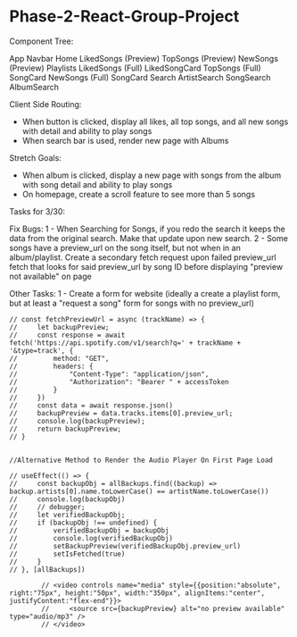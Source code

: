 # Phase-2-React-Group-Project

Component Tree:

App
    Navbar
    Home
        LikedSongs (Preview)
        TopSongs (Preview)
        NewSongs (Preview)
    Playlists
        LikedSongs (Full)
            LikedSongCard
        TopSongs (Full)
            SongCard
        NewSongs (Full)
            SongCard
    Search
        ArtistSearch
        SongSearch
        AlbumSearch

Client Side Routing: 
- When button is clicked, display all likes, all top songs, and all new songs with detail and ability to play songs
- When search bar is used, render new page with Albums

Stretch Goals:
- When album is clicked, display a new page with songs from the album with song detail and ability to play songs
- On homepage, create a scroll feature to see more than 5 songs

Tasks for 3/30:

Fix Bugs:
    1 - When Searching for Songs, if you redo the search it keeps the data from the original search.  Make that update upon new search.
    2 - Some songs have a preview_url on the song itself, but not when in an album/playlist.  Create a secondary fetch request upon failed preview_url fetch that looks for said preview_url by song ID before displaying "preview not available" on page

Other Tasks:
    1 - Create a form for website (ideally a create a playlist form, but at least a "request a song" form for songs with no preview_url)


    // const fetchPreviewUrl = async (trackName) => {
    //     let backupPreview;
    //     const response = await fetch('https://api.spotify.com/v1/search?q=' + trackName + '&type=track', {
    //         method: "GET",
    //         headers: {
    //             "Content-Type": "application/json",
    //             "Authorization": "Bearer " + accessToken
    //         }
    //     })
    //     const data = await response.json()
    //     backupPreview = data.tracks.items[0].preview_url;
    //     console.log(backupPreview);
    //     return backupPreview;
    // }


    //Alternative Method to Render the Audio Player On First Page Load

    // useEffect(() => {
    //     const backupObj = allBackups.find((backup) => backup.artists[0].name.toLowerCase() == artistName.toLowerCase())
    //     console.log(backupObj)
    //     // debugger;
    //     let verifiedBackupObj;
    //     if (backupObj !== undefined) {
    //         verifiedBackupObj = backupObj
    //         console.log(verifiedBackupObj)
    //         setBackupPreview(verifiedBackupObj.preview_url)
    //         setIsFetched(true)
    //     }
    // }, [allBackups])

            // <video controls name="media" style={{position:"absolute", right:"75px", height:"50px", width:"350px", alignItems:"center", justifyContent:"flex-end"}}>
            //     <source src={backupPreview} alt="no preview available" type="audio/mp3" />
            // </video>